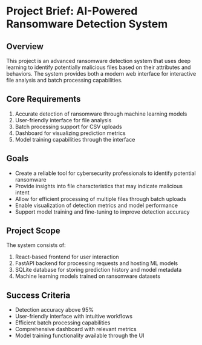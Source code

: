 # Project Brief: AI-Powered Ransomware Detection System

## Overview
This project is an advanced ransomware detection system that uses deep learning to identify potentially malicious files based on their attributes and behaviors. The system provides both a modern web interface for interactive file analysis and batch processing capabilities.

## Core Requirements
1. Accurate detection of ransomware through machine learning models
2. User-friendly interface for file analysis
3. Batch processing support for CSV uploads
4. Dashboard for visualizing prediction metrics
5. Model training capabilities through the interface

## Goals
- Create a reliable tool for cybersecurity professionals to identify potential ransomware
- Provide insights into file characteristics that may indicate malicious intent
- Allow for efficient processing of multiple files through batch uploads
- Enable visualization of detection metrics and model performance
- Support model training and fine-tuning to improve detection accuracy

## Project Scope
The system consists of:
1. React-based frontend for user interaction
2. FastAPI backend for processing requests and hosting ML models
3. SQLite database for storing prediction history and model metadata
4. Machine learning models trained on ransomware datasets

## Success Criteria
- Detection accuracy above 95%
- User-friendly interface with intuitive workflows
- Efficient batch processing capabilities
- Comprehensive dashboard with relevant metrics
- Model training functionality available through the UI 